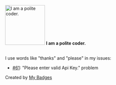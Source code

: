 <img src="https://my-badges.github.io/my-badges/polite-coder.png" alt="I am a polite coder." title="I am a polite coder." width="128">
<strong>I am a polite coder.</strong>
<br><br>

I use words like "thanks" and "please" in my issues:

- <a href="https://github.com/wakatime/notepadpp-wakatime/issues/61">#61</a>: "Please enter valid Api Key." problem


Created by <a href="https://github.com/my-badges/my-badges">My Badges</a>